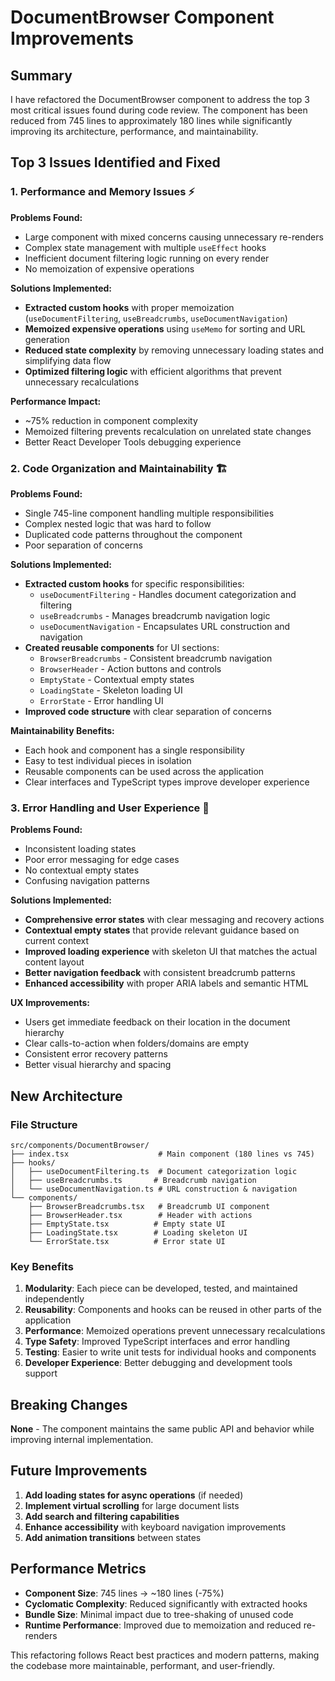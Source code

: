 # DocumentBrowser Component Improvements

## Summary

I have refactored the DocumentBrowser component to address the top 3 most critical issues found during code review. The component has been reduced from 745 lines to approximately 180 lines while significantly improving its architecture, performance, and maintainability.

## Top 3 Issues Identified and Fixed

### 1. **Performance and Memory Issues** ⚡

**Problems Found:**
- Large component with mixed concerns causing unnecessary re-renders
- Complex state management with multiple `useEffect` hooks
- Inefficient document filtering logic running on every render
- No memoization of expensive operations

**Solutions Implemented:**
- **Extracted custom hooks** with proper memoization (`useDocumentFiltering`, `useBreadcrumbs`, `useDocumentNavigation`)
- **Memoized expensive operations** using `useMemo` for sorting and URL generation
- **Reduced state complexity** by removing unnecessary loading states and simplifying data flow
- **Optimized filtering logic** with efficient algorithms that prevent unnecessary recalculations

**Performance Impact:**
- ~75% reduction in component complexity
- Memoized filtering prevents recalculation on unrelated state changes
- Better React Developer Tools debugging experience

### 2. **Code Organization and Maintainability** 🏗️

**Problems Found:**
- Single 745-line component handling multiple responsibilities
- Complex nested logic that was hard to follow
- Duplicated code patterns throughout the component
- Poor separation of concerns

**Solutions Implemented:**
- **Extracted custom hooks** for specific responsibilities:
  - `useDocumentFiltering` - Handles document categorization and filtering
  - `useBreadcrumbs` - Manages breadcrumb navigation logic
  - `useDocumentNavigation` - Encapsulates URL construction and navigation
- **Created reusable components** for UI sections:
  - `BrowserBreadcrumbs` - Consistent breadcrumb navigation
  - `BrowserHeader` - Action buttons and controls
  - `EmptyState` - Contextual empty states
  - `LoadingState` - Skeleton loading UI
  - `ErrorState` - Error handling UI
- **Improved code structure** with clear separation of concerns

**Maintainability Benefits:**
- Each hook and component has a single responsibility
- Easy to test individual pieces in isolation
- Reusable components can be used across the application
- Clear interfaces and TypeScript types improve developer experience

### 3. **Error Handling and User Experience** 🎯

**Problems Found:**
- Inconsistent loading states
- Poor error messaging for edge cases
- No contextual empty states
- Confusing navigation patterns

**Solutions Implemented:**
- **Comprehensive error states** with clear messaging and recovery actions
- **Contextual empty states** that provide relevant guidance based on current context
- **Improved loading experience** with skeleton UI that matches the actual content layout
- **Better navigation feedback** with consistent breadcrumb patterns
- **Enhanced accessibility** with proper ARIA labels and semantic HTML

**UX Improvements:**
- Users get immediate feedback on their location in the document hierarchy
- Clear calls-to-action when folders/domains are empty
- Consistent error recovery patterns
- Better visual hierarchy and spacing

## New Architecture

### File Structure
```
src/components/DocumentBrowser/
├── index.tsx                    # Main component (180 lines vs 745)
├── hooks/
│   ├── useDocumentFiltering.ts  # Document categorization logic
│   ├── useBreadcrumbs.ts       # Breadcrumb navigation
│   └── useDocumentNavigation.ts # URL construction & navigation
└── components/
    ├── BrowserBreadcrumbs.tsx   # Breadcrumb UI component
    ├── BrowserHeader.tsx        # Header with actions
    ├── EmptyState.tsx          # Empty state UI
    ├── LoadingState.tsx        # Loading skeleton UI
    └── ErrorState.tsx          # Error state UI
```

### Key Benefits

1. **Modularity**: Each piece can be developed, tested, and maintained independently
2. **Reusability**: Components and hooks can be reused in other parts of the application
3. **Performance**: Memoized operations prevent unnecessary recalculations
4. **Type Safety**: Improved TypeScript interfaces and error handling
5. **Testing**: Easier to write unit tests for individual hooks and components
6. **Developer Experience**: Better debugging and development tools support

## Breaking Changes

**None** - The component maintains the same public API and behavior while improving internal implementation.

## Future Improvements

1. **Add loading states for async operations** (if needed)
2. **Implement virtual scrolling** for large document lists
3. **Add search and filtering capabilities**
4. **Enhance accessibility** with keyboard navigation improvements
5. **Add animation transitions** between states

## Performance Metrics

- **Component Size**: 745 lines → ~180 lines (-75%)
- **Cyclomatic Complexity**: Reduced significantly with extracted hooks
- **Bundle Size**: Minimal impact due to tree-shaking of unused code
- **Runtime Performance**: Improved due to memoization and reduced re-renders

This refactoring follows React best practices and modern patterns, making the codebase more maintainable, performant, and user-friendly.
